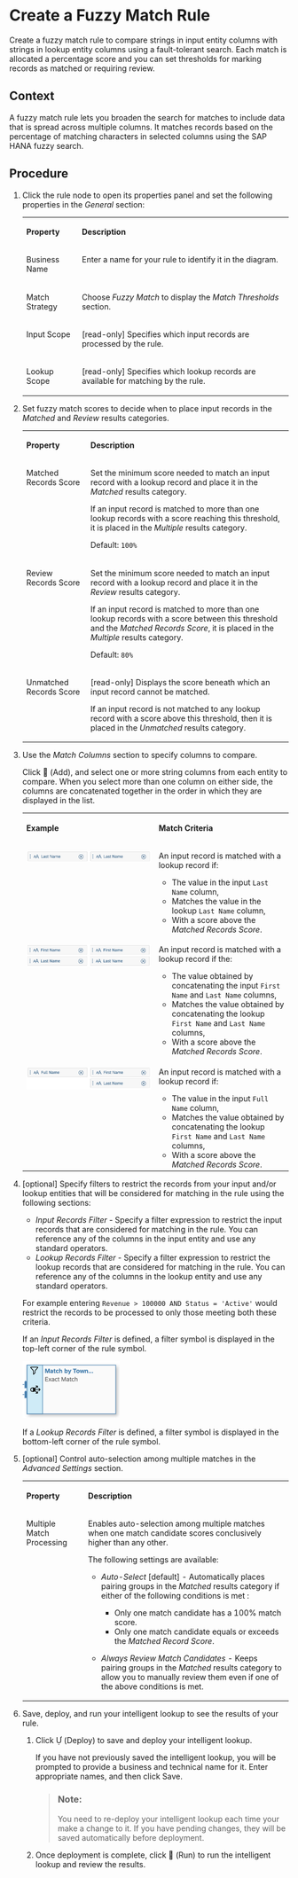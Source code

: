 <!-- loiob063518d7a684051b66cc6d9681c8753 -->

<link rel="stylesheet" type="text/css" href="css/sap-icons.css"/>

# Create a Fuzzy Match Rule

Create a fuzzy match rule to compare strings in input entity columns with strings in lookup entity columns using a fault-tolerant search. Each match is allocated a percentage score and you can set thresholds for marking records as matched or requiring review.



## Context

A fuzzy match rule lets you broaden the search for matches to include data that is spread across multiple columns. It matches records based on the percentage of matching characters in selected columns using the SAP HANA fuzzy search.



## Procedure

1.  Click the rule node to open its properties panel and set the following properties in the *General* section:


    <table>
    <tr>
    <th valign="top">

    Property


    
    </th>
    <th valign="top">

    Description


    
    </th>
    </tr>
    <tr>
    <td valign="top">
    
    Business Name


    
    </td>
    <td valign="top">
    
    Enter a name for your rule to identify it in the diagram.


    
    </td>
    </tr>
    <tr>
    <td valign="top">
    
    Match Strategy


    
    </td>
    <td valign="top">
    
    Choose *Fuzzy Match* to display the *Match Thresholds* section.


    
    </td>
    </tr>
    <tr>
    <td valign="top">
    
    Input Scope


    
    </td>
    <td valign="top">
    
    \[read-only\] Specifies which input records are processed by the rule.


    
    </td>
    </tr>
    <tr>
    <td valign="top">
    
    Lookup Scope


    
    </td>
    <td valign="top">
    
    \[read-only\] Specifies which lookup records are available for matching by the rule.


    
    </td>
    </tr>
    </table>
    
2.  Set fuzzy match scores to decide when to place input records in the *Matched* and *Review* results categories.


    <table>
    <tr>
    <th valign="top">

    Property


    
    </th>
    <th valign="top">

    Description


    
    </th>
    </tr>
    <tr>
    <td valign="top">
    
    Matched Records Score


    
    </td>
    <td valign="top">
    
    Set the minimum score needed to match an input record with a lookup record and place it in the *Matched* results category. 

    If an input record is matched to more than one lookup records with a score reaching this threshold, it is placed in the *Multiple* results category.

    Default: `100%`


    
    </td>
    </tr>
    <tr>
    <td valign="top">
    
    Review Records Score


    
    </td>
    <td valign="top">
    
    Set the minimum score needed to match an input record with a lookup record and place it in the *Review* results category. 

    If an input record is matched to more than one lookup records with a score between this threshold and the *Matched Records Score*, it is placed in the *Multiple* results category.

    Default: `80%`


    
    </td>
    </tr>
    <tr>
    <td valign="top">
    
    Unmatched Records Score


    
    </td>
    <td valign="top">
    
    \[read-only\] Displays the score beneath which an input record cannot be matched. 

    If an input record is not matched to any lookup record with a score above this threshold, then it is placed in the *Unmatched* results category.


    
    </td>
    </tr>
    </table>
    
3.  Use the *Match Columns* section to specify columns to compare.

    Click <span class="FPA-icons"></span> \(Add\), and select one or more string columns from each entity to compare. When you select more than one column on either side, the columns are concatenated together in the order in which they are displayed in the list.


    <table>
    <tr>
    <th valign="top">

    Example


    
    </th>
    <th valign="top">

    Match Criteria


    
    </th>
    </tr>
    <tr>
    <td valign="top">
    
    ![](images/Fuzzy_Match_-_One_to_One_d815e18.png)


    
    </td>
    <td valign="top">
    
    An input record is matched with a lookup record if:

    -   The value in the input `Last Name` column,
    -   Matches the value in the lookup `Last Name` column,
    -   With a score above the *Matched Records Score*.


    
    </td>
    </tr>
    <tr>
    <td valign="top">
    
    ![](images/Fuzzy_Match_-_Two_to_Two_c50db4d.png)


    
    </td>
    <td valign="top">
    
    An input record is matched with a lookup record if the:

    -   The value obtained by concatenating the input `First Name` and `Last Name` columns,
    -   Matches the value obtained by concatenating the lookup `First Name` and `Last Name` columns,
    -   With a score above the *Matched Records Score*.


    
    </td>
    </tr>
    <tr>
    <td valign="top">
    
    ![](images/Fuzzy_Match_-_One_to_Two_1edd1ed.png)


    
    </td>
    <td valign="top">
    
    An input record is matched with a lookup record if:

    -   The value in the input `Full Name` column,
    -   Matches the value obtained by concatenating the lookup `First Name` and `Last Name` columns,
    -   With a score above the *Matched Records Score*.


    
    </td>
    </tr>
    </table>
    
4.  \[optional\] Specify filters to restrict the records from your input and/or lookup entities that will be considered for matching in the rule using the following sections:

    -   *Input Records Filter* - Specify a filter expression to restrict the input records that are considered for matching in the rule. You can reference any of the columns in the input entity and use any standard operators.
    -   *Lookup Records Filter* - Specify a filter expression to restrict the lookup records that are considered for matching in the rule. You can reference any of the columns in the lookup entity and use any standard operators.

    For example entering `Revenue > 100000 AND Status = 'Active'` would restrict the records to be processed to only those meeting both these criteria. 

    If an *Input Records Filter* is defined, a filter symbol is displayed in the top-left corner of the rule symbol.

    ![](images/IL_Rule_Filters_0a48d90.png)

    If a *Lookup Records Filter* is defined, a filter symbol is displayed in the bottom-left corner of the rule symbol.

5.  \[optional\] Control auto-selection among multiple matches in the *Advanced Settings* section.


    <table>
    <tr>
    <th valign="top">

    Property


    
    </th>
    <th valign="top">

    Description


    
    </th>
    </tr>
    <tr>
    <td valign="top">
    
    Multiple Match Processing


    
    </td>
    <td valign="top">
    
    Enables auto-selection among multiple matches when one match candidate scores conclusively higher than any other. 

    The following settings are available:

    -   *Auto-Select* \[default\] - Automatically places pairing groups in the *Matched* results category if either of the following conditions is met :
        -   Only one match candidate has a 100% match score.
        -   Only one match candidate equals or exceeds the *Matched Record Score*.

    -   *Always Review Match Candidates* - Keeps pairing groups in the *Matched* results category to allow you to manually review them even if one of the above conditions is met.


    
    </td>
    </tr>
    </table>
    
6.  Save, deploy, and run your intelligent lookup to see the results of your rule.

    1.  Click <span class="SAP-icons"></span> \(Deploy\) to save and deploy your intelligent lookup.

        If you have not previously saved the intelligent lookup, you will be prompted to provide a business and technical name for it. Enter appropriate names, and then click Save.

        > ### Note:  
        > You need to re-deploy your intelligent lookup each time your make a change to it. If you have pending changes, they will be saved automatically before deployment.

    2.  Once deployment is complete, click <span class="FPA-icons"></span> \(Run\) to run the intelligent lookup and review the results.



